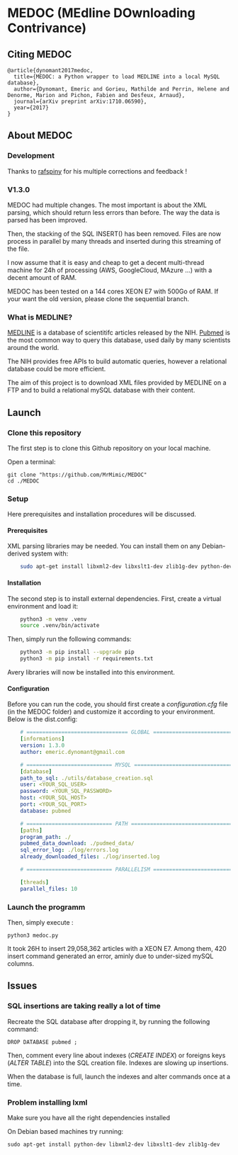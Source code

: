 # MEDOC (MEdline DOwnloading Contrivance)

## Citing MEDOC

	@article{dynomant2017medoc,
	  title={MEDOC: a Python wrapper to load MEDLINE into a local MySQL database},
	  author={Dynomant, Emeric and Gorieu, Mathilde and Perrin, Helene and Denorme, Marion and Pichon, Fabien and Desfeux, Arnaud},
	  journal={arXiv preprint arXiv:1710.06590},
	  year={2017}
	}

## About MEDOC

### Development

Thanks to [rafspiny](https://github.com/rafspiny) for his multiple corrections and feedback !

### V1.3.0

MEDOC had multiple changes. The most important is about the XML parsing, which should return less errors than before. The way the data is parsed has been improved.

Then, the stacking of the SQL INSERT() has been removed. Files are now process in parallel by many threads and inserted during this streaming of the file.

I now assume that it is easy and cheap to get a decent multi-thread machine for 24h of processing (AWS, GoogleCloud, MAzure ...) with a decent amount of RAM.

MEDOC has been tested on a 144 cores XEON E7 with 500Go of RAM. If your want the old version, please clone the sequential branch.


### What is MEDLINE?

[MEDLINE](https://www.nlm.nih.gov/bsd/pmresources.html) is a database of scientitifc articles released by the NIH. [Pubmed](https://www.ncbi.nlm.nih.gov/pubmed/) is the most common way to query this database, used daily by many scientists around the world.

The NIH provides free APIs to build automatic queries, however a relational database could be more efficient.

The aim of this project is to download XML files provided by MEDLINE on a FTP and to build a relational mySQL database with their content.


## Launch

### Clone this repository

The first step is to clone this Github repository on your local machine.

Open a terminal:

	git clone "https://github.com/MrMimic/MEDOC"
	cd ./MEDOC

### Setup

Here prerequisites and installation procedures will be discussed.

#### Prerequisites 

XML parsing libraries may be needed. You can install them on any Debian-derived system with:

```bash
	sudo apt-get install libxml2-dev libxslt1-dev zlib1g-dev python-dev-is-python3 python3.11-venv
```

#### Installation

The second step is to install external dependencies. First, create a virtual environment and load it:

```bash
	python3 -m venv .venv
	source .venv/bin/activate
```

Then, simply run the following commands:

```bash
	python3 -m pip install --upgrade pip
	python3 -m pip install -r requirements.txt
```

Avery libraries will now be installed into this environment.

#### Configuration

Before you can run the code, you should first create a _configuration.cfg_ file (in the MEDOC folder) and customize it according to your environment. Below is the dist.config:

```yaml
	# ================================ GLOBAL =============================================
	[informations]
	version: 1.3.0
	author: emeric.dynomant@gmail.com

	# =========================== MYSQL ============================================
	[database]
	path_to_sql: ./utils/database_creation.sql
	user: <YOUR_SQL_USER>
	password: <YOUR_SQL_PASSWORD>
	host: <YOUR_SQL_HOST>
	port: <YOUR_SQL_PORT>
	database: pubmed

	# =========================== PATH ============================================
	[paths]
	program_path: ./
	pubmed_data_download: ./pudmed_data/
	sql_error_log: ./log/errors.log
	already_downloaded_files: ./log/inserted.log

	# =========================== PARALLELISM ============================================

	[threads]
	parallel_files: 10
```

### Launch the programm

Then, simply execute :

	python3 medoc.py 

It took 26H to insert 29,058,362 articles with a XEON E7. Among them, 420 insert command generated an error, aminly due to under-sized mySQL columns.

## Issues

### SQL insertions are taking really a lot of time

Recreate the SQL database after dropping it, by running the following command:

	DROP DATABASE pubmed ;

Then, comment every line about indexes (_CREATE INDEX_) or foreigns keys (_ALTER TABLE_) into the SQL creation file. Indexes are slowing up insertions.

When the database is full, launch the indexes and alter commands once at a time.

### Problem installing lxml

Make sure you have all the right dependencies installed

On Debian based machines try running:

	sudo apt-get install python-dev libxml2-dev libxslt1-dev zlib1g-dev
